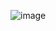 ![image](https://user-images.githubusercontent.com/3210391/158458622-f922f057-ab32-4fdd-a888-ffe2712f4378.png)
